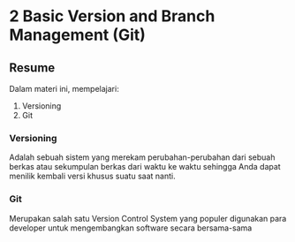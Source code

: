 # 2 Basic Version and Branch Management (Git)

## Resume

Dalam materi ini, mempelajari:

1. Versioning
2. Git

### Versioning

Adalah sebuah sistem yang merekam perubahan-perubahan dari sebuah berkas atau sekumpulan berkas dari waktu ke waktu sehingga Anda dapat menilik kembali versi khusus suatu saat nanti.

### Git

Merupakan salah satu Version Control System yang populer digunakan para developer untuk mengembangkan software secara bersama-sama
